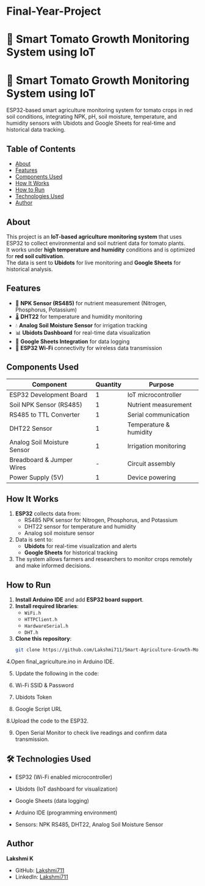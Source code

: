 # Final-Year-Project

# 🌱 Smart Tomato Growth Monitoring System using IoT

# 🌱 Smart Tomato Growth Monitoring System using IoT
ESP32-based smart agriculture monitoring system for tomato crops in red soil conditions, integrating NPK, pH, soil moisture, temperature, and humidity sensors with Ubidots and Google Sheets for real-time and historical data tracking.

## Table of Contents
- [About](#about)
- [Features](#features)
- [Components Used](#components-used)
- [How It Works](#how-it-works)
- [How to Run](#how-to-run)
- [Technologies Used](#technologies-used)
- [Author](#author)

## About
This project is an **IoT-based agriculture monitoring system** that uses ESP32 to collect environmental and soil nutrient data for tomato plants.  
It works under **high temperature and humidity** conditions and is optimized for **red soil cultivation**.  
The data is sent to **Ubidots** for live monitoring and **Google Sheets** for historical analysis.

## Features
- 🌱 **NPK Sensor (RS485)** for nutrient measurement (Nitrogen, Phosphorus, Potassium)
- 🌡️ **DHT22** for temperature and humidity monitoring
- 💧 **Analog Soil Moisture Sensor** for irrigation tracking
- 📊 **Ubidots Dashboard** for real-time data visualization
- 📑 **Google Sheets Integration** for data logging
- 📶 **ESP32 Wi-Fi** connectivity for wireless data transmission

## Components Used
| Component | Quantity | Purpose |
|-----------|----------|---------|
| ESP32 Development Board | 1 | IoT microcontroller |
| Soil NPK Sensor (RS485) | 1 | Nutrient measurement |
| RS485 to TTL Converter | 1 | Serial communication |
| DHT22 Sensor | 1 | Temperature & humidity |
| Analog Soil Moisture Sensor | 1 | Irrigation monitoring |
| Breadboard & Jumper Wires | - | Circuit assembly |
| Power Supply (5V) | 1 | Device powering |

## How It Works
1. **ESP32** collects data from:
   - RS485 NPK sensor for Nitrogen, Phosphorus, and Potassium
   - DHT22 sensor for temperature and humidity
   - Analog soil moisture sensor
2. Data is sent to:
   - **Ubidots** for real-time visualization and alerts
   - **Google Sheets** for historical tracking
3. The system allows farmers and researchers to monitor crops remotely and make informed decisions.

## How to Run
1. **Install Arduino IDE** and add **ESP32 board support**.
2. **Install required libraries**:
   - `WiFi.h`
   - `HTTPClient.h`
   - `HardwareSerial.h`
   - `DHT.h`
3. **Clone this repository**:
   ```bash
   git clone https://github.com/Lakshmi711/Smart-Agriculture-Growth-Monitoring-IoT.git
4.Open final_agriculture.ino in Arduino IDE.

5. Update the following in the code:

6. Wi-Fi SSID & Password

7. Ubidots Token

7. Google Script URL

8.Upload the code to the ESP32.

9. Open Serial Monitor to check live readings and confirm data transmission.

## 🛠 Technologies Used

- ESP32 (Wi-Fi enabled microcontroller)

- Ubidots (IoT dashboard for visualization)

- Google Sheets (data logging)

- Arduino IDE (programming environment)

- Sensors: NPK RS485, DHT22, Analog Soil Moisture Sensor

## Author
**Lakshmi K**  
- GitHub: [Lakshmi711](https://github.com/Lakshmi711)  
- LinkedIn: [Lakshmi711](https://www.linkedin.com/in/lakshmi-ramesh07/)  

